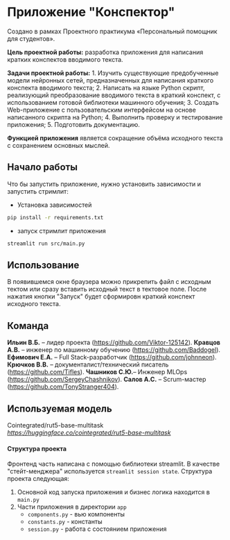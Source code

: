 # Приложение "Конспектор"

Создано в рамках Проектного практикума «Персональный помощник для студентов».

**Цель проектной работы:** разработка приложения для написания кратких конспектов вводимого текста.

**Задачи проектной работы:**
    1.	Изучить существующие предобученные модели нейронных сетей, предназначенных для написания краткого конспекта вводимого текста;
    2.	Написать на языке Python скрипт, реализующий преобразование вводимого текста в краткий конспект, с использованием готовой библиотеки машинного обучения;
    3.	Создать Web-приложение с пользовательским интерфейсом на основе написанного скрипта на Python;
    4.	Выполнить проверку и тестирование приложения;
    5.	Подготовить документацию.

**Функцией приложения** является сокращение объёма исходного текста с сохранением основных мыслей.

## Начало работы

Что бы запустить приложение, нужно установить зависимости и запустить стримлит:
 - Установка зависимостей
```bash
pip install -r requirements.txt
```
 - запуск стримлит приложения
```bash
streamlit run src/main.py
```
## Использование

В появившемся окне браузера можно прикрепить файл с исходным тектом или сразу вставить исходный текст в тектовое поле. 
После нажатия кнопки "Запуск" будет сформировн краткий конспект исходного текста.

## Команда

**Ильин В.Б.** – лидер проекта (https://github.com/Viktor-125142).
**Кравцов А.В.** – инженер по машинному обучению (https://github.com/Baddogel).
**Ефимович Е.А.** – Full Stack-разработчик (https://github.com/johnneon).
**Крючков В.В.** – документалист/технический писатель (https://github.com/Tifles).
**Чашников С.Ю.**– Инженер MLOps (https://github.com/SergeyChashnikov). 
**Салов А.С.** – Scrum-мастер (https://github.com/TonyStranger404).

## Используемая модель

Сointegrated/rut5-base-multitask 
*https://huggingface.co/cointegrated/rut5-base-multitask*

#### Структура проекта

Фронтенд часть написана с помощью библиотеки streamlit. В качестве "стейт-менджера" используется `streamlit session state`. Структура проекта следующая:
1. Основной код запуска приложения и бизнес логика находится в `main.py`
2. Части приложения в директории `app`
    - `components.py` - вью компоненты
    - `constants.py` - константы
    - `session.py` - работа с состоянием приложения


